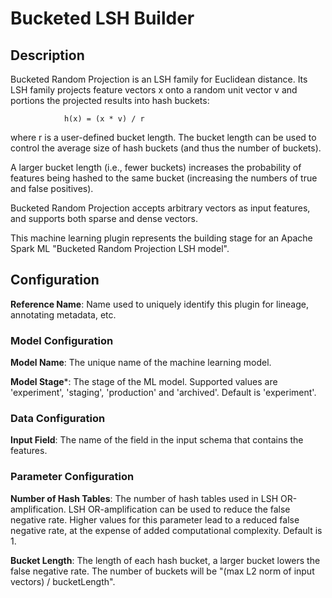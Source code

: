 
# Bucketed LSH Builder

## Description
Bucketed Random Projection is an LSH family for Euclidean distance. Its LSH family projects 
feature vectors x onto a random unit vector v and portions the projected results into hash buckets:
```
 			h(x) = (x * v) / r
```
where r is a user-defined bucket length. The bucket length can be used to control the average size 
of hash buckets (and thus the number of buckets). 

A larger bucket length (i.e., fewer buckets) increases the probability of features being hashed to 
the same bucket (increasing the numbers of true and false positives).

Bucketed Random Projection accepts arbitrary vectors as input features, and supports both sparse and 
dense vectors.

This machine learning plugin represents the building stage for an Apache Spark ML "Bucketed Random Projection 
LSH model".

## Configuration
**Reference Name**: Name used to uniquely identify this plugin for lineage, annotating metadata, etc.

### Model Configuration
**Model Name**: The unique name of the machine learning model.

**Model Stage***: The stage of the ML model. Supported values are 'experiment', 'staging', 'production'
and 'archived'. Default is 'experiment'.

### Data Configuration
**Input Field**: The name of the field in the input schema that contains the features.

### Parameter Configuration
**Number of Hash Tables**: The number of hash tables used in LSH OR-amplification. LSH OR-amplification 
can be used to reduce the false negative rate. Higher values for this parameter lead to a reduced false 
negative rate, at the expense of added computational complexity. Default is 1.

**Bucket Length**: The length of each hash bucket, a larger bucket lowers the false negative rate. 
The number of buckets will be "(max L2 norm of input vectors) / bucketLength".
